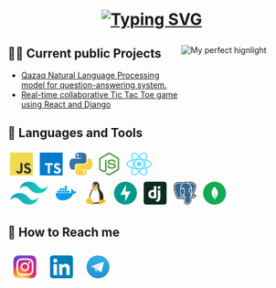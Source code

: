 <h1 align="center">
  
  [![Typing SVG](https://readme-typing-svg.herokuapp.com?font=Fira+Code&pause=1000&width=435&lines=Hello%2C+I'm+Sultaniyar+Quandyq)](https://git.io/typing-svg)
  
</h1>

<a href="#">
  <img align="right" src="gifs/mydunk.gif" width="200" height="200" alt="My perfect hignlight"/>
</a>

## 🧑‍💻 Current public Projects

- <a href='https://github.com/SultokTheF/QazQA' target='_blank'>Qazaq Natural Language Processing model for question-answering system.</a>
- <a href='https://github.com/SultokTheF/BattleXO' target='_blank'>Real-time collaborative Tic Tac Toe game using React and Django</a>


## 📌 Languages and Tools

<p>
  <img src="icons/JavaScript.png" height="40" style="vertical-align:down; margin:4px" alt="javascript">
  <img src="icons/TypeScript.png" height="40" style="vertical-align:down; margin:4px" alt="typescript">
  <img src="icons/python.png" height="40" style="vertical-align:down; margin:4px" alt="python">
  <img src="icons/nodejs.png" height="40" style="vertical-align:down; margin:4px" alt="nodejs">
  <img src="icons/reactjs.png" height="40" style="vertical-align:down; margin:4px" alt="reactjs">
  <img src="icons/tailwindcss.svg" height="40" style="vertical-align:down; margin:4px" alt="tailwindcss">
  <img src="icons/docker.png" height="40" style="vertical-align:down; margin:4px" alt="docker">
  <img src="icons/linux.png" height="40" style="vertical-align:down; margin:4px" alt="linux">
  <img src="icons/fastapi.svg" height="40" style="vertical-align:down; margin:4px" alt="fastapi">
  <img src="icons/django.png" height="40" style="vertical-align:down; margin:4px" alt="django">
  <img src="icons/postgre.png" height="40" style="vertical-align:down; margin:4px" alt="postgres">
  <img src="icons/mongoDB.png" height="40" style="vertical-align:down; margin:4px" alt="mongodb">
</p>

## 📨 How to Reach me
<p>
  <a href="https://www.instagram.com/sult0k/"><img src="icons/instagram.png" height="40" style="vertical-align:down; margin:10px" alt="ig"></a>
  <a href="https://www.linkedin.com/in/sultaniyar-quandyq-39b244258/"><img src="icons/LinkedIn.png" height="40" style="vertical-align:down; margin:10px" alt="linkedin"></a>
  <a href="https://telegram.me/sultok"><img src="icons/Telegram.png" height="40" style="vertical-align:down; margin:10px" alt="tg"></a>
</p>


